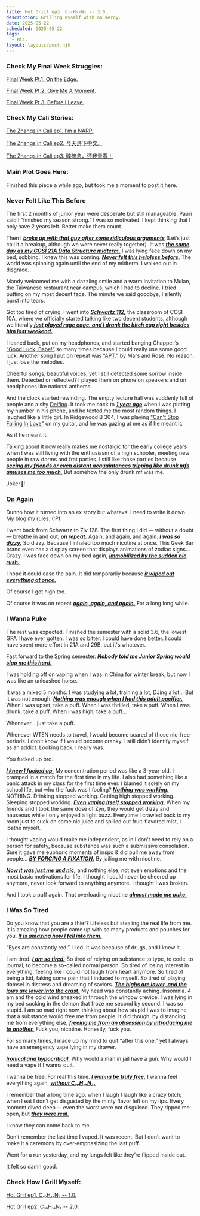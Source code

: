 ```yaml
---
title: Hot Grill ep3. C₁₀H₁₄N₂ -- 3.0.
description: Grilling myself with no mercy.
date: 2025-05-22
scheduled: 2025-05-22
tags:
  - Nic.
layout: layouts/post.njk
---
```


<h3>Check My Final Week Struggles:</h3>
<a href="{{ '/posts/spring2025finalweekpt1/' | url }}">Final Week Pt.1. On the Edge.</a>

<a href="{{ '/posts/spring2025finalweekpt2/' | url }}">Final Week Pt.2. Give Me A Moment.</a>

<a href="{{ '/posts/spring2025finalweekpt3/' | url }}">Final Week Pt.3. Before I Leave.</a>

<h3>Check My Cali Stories:</h3>
<a href="{{ '/posts/calistoryep1/' | url }}">The Zhangs in Cali ep1. I’m a NARP.</a>

<a href="{{ '/posts/calistoryep2/' | url }}">The Zhangs in Cali ep2. 今天讲下中文。</a>

<a href="{{ '/posts/calistoryep3/' | url }}">The Zhangs in Cali ep3. 碎碎念，还我青春！</a>

<h3>Main Plot Goes Here:</h3>

Finished this piece a while ago, but took me a moment to post it here.

<h3>Never Felt Like This Before</h3>

The first 2 months of junior year were desperate but still manageable. Pauri said I “finished my season strong.” I was so motivated. I kept thinking that I only have 2 years left. Better make them count.

Then I ***<u>broke up with <a href="{{ '/posts/hotgrillep1/' | url }}">that guy</a> after some ridiculous arguments***</u> (Let’s just call it a breakup, although we were never really together). It was ***<u>the same day as my COSI 21A Data Structure midterm.***</u> I was lying face down on my bed, sobbing. I knew this was coming. ***<u>Never felt this helpless before.***</u> The world was spinning again until the end of my midterm. I walked out in disgrace. 

Mandy welcomed me with a dazzling smile and a warm invitation to Mulan, the Taiwanese restaurant near campus, which I had to decline. I tried putting on my most decent face. The minute we said goodbye, I silently burst into tears.

Got too tired of crying, I went into ***<u>Schwartz 112,***</u> the classroom of COSI 10A, where we officially started talking like two decent students, although we literally ***<u>just played rage cage. and I drank the bitch cup right besides him last weekend.***</u> 

I leaned back, put on my headphones, and started banging Chappell’s [“Good Luck, Babe!”](https://open.spotify.com/track/0WbMK4wrZ1wFSty9F7FCgu?si=3bac715eff374280) so many times because I could really use some good luck. Another song I put on repeat was [“APT.”](https://open.spotify.com/track/5vNRhkKd0yEAg8suGBpjeY?si=d34c2583a26d4a25) by Mars and Rosé. No reason. I just love the melodies.

Cheerful songs, beautiful voices, yet I still detected some sorrow inside them. Detected or reflected? I played them on phone on speakers and on headphones like national anthems.

And the clock started rewinding. The empty lecture hall was suddenly full of people and a shy [Delfino](https://www.linkedin.com/in/joe-delfino-b274135/). It took me back to ***<u>1 year ago***</u> when I was putting my number in his phone, and he texted me the most random things. I laughed like a little girl. In Ridgewood B 304, I was playing ["Can't Stop Falling In Love"](https://open.spotify.com/track/44AyOl4qVkzS48vBsbNXaC?si=c494de0c41de48bc) on my guitar, and he was gazing at me as if he meant it.

As if he meant it.

Talking about it now really makes me nostalgic for the early college years when I was still living with the enthusiasm of a high schooler, meeting new people in raw dorms and frat parties. I still like those parties because ***<u>seeing my friends or even distant acquaintances tripping like drunk mfs amuses me too much.***</u> But somehow the only drunk mf was me. 

Joker🤡!

<h3>
<a href="https://open.spotify.com/track/5vASuVQkngtFoCOczem52V?si=3598f76863a944dd">On Again</a>
</h3>

Dunno how it turned into an ex story but whatevs! I need to write it down. My blog my rules. (:P)

I went back from Schwartz to Ziv 128. The first thing I did — without a doubt — breathe in and out, ***<u>on repeat.***</u> Again, and again, and again. ***<u>I was so dizzy.***</u> So dizzy. Because I inhaled too much nicotine at once. This Geek Bar brand even has a display screen that displays animations of zodiac signs… Crazy. I was face down on my bed again, ***<u>immobilized by the sudden nic rush.***</u>

I hope it could ease the pain. It did temporarily because ***<u>it wiped out everything at once.***</u> 

Of course I got high too.

Of course it was on repeat ***<u>again, again, and again.***</u> For a long long while.

<h3>I Wanna Puke</h3>

The rest was expected. Finished the semester with a solid 3.6, the lowest GPA I have ever gotten. I was so bitter. I could have done better. I could have spent more effort in 21A and 29B, but it's whatever.

Fast forward to the Spring semester. ***<u>Nobody told me Junior Spring would slap me this hard.***</u> 

I was holding off on vaping when I was in China for winter break, but now I was like an unleashed horse. 

It was a mixed 5 months. I was studying a lot, training a lot, DJing a lot… But it was not enough. ***<u>Nothing was enough when I had this adult pacifier.***</u> When I was upset, take a puff. When I was thrilled, take a puff. When I was drunk, take a puff. When I was high, take a puff…

Whenever… just take a puff.

Whenever WTEN needs to travel, I would become scared of those nic-free periods. I don’t know if I would become cranky. I still didn’t identify myself as an addict. Looking back, I really was.

You fucked up bro.

***<u>I knew I fucked up.***</u> My concentration period was like a 3-year-old. I cramped in a match for the first time in my life. I also had something like a panic attack in my class for the first time ever. I blamed it solely on my school life, but who the fuck was I fooling? ***<u>Nothing was working.***</u> NOTHING. Drinking stopped working. Getting high stopped working. Sleeping stopped working. ***<u>Even vaping itself stopped working.***</u> When my friends and I took the same dose of Zyn, they would get dizzy and nauseous while I only enjoyed a light buzz. Everytime I crawled back to my room just to suck on some nic juice and spilled out fruit-flavored mist, I loathe myself.

I thought vaping would make me independent, as in I don’t need to rely on a person for safety, because substance was such a submissive consolation. Sure it gave me euphoric moments of inspo & did pull me away from people… ***<u>BY FORCING A FIXATION.***</u> By jailing me with nicotine. 

***<u>Now it was just me and nic,***</u> and nothing else, not even emotions and the most basic motivations for life. I thought I could never be cheered up anymore, never look forward to anything anymore. I thought I was broken.

And I took a puff again. That overloading nicotine ***<u>almost made me puke.***</u>

<h3>I Was So Tired</h3>

Do you know that you are a thief? Lifeless but stealing the real life from me. It is amazing how people came up with so many products and pouches for you. ***<u>It is amazing how I fell into them.***</u>

“Eyes are constantly red.” I lied. It was because of drugs, and I knew it.

I am tired. ***<u>I am so tired.***</u> So tired of relying on substance to type, to code, to journal, to become a so-called normal person. So tired of losing interest in everything, feeling like I could not laugh from heart anymore. So tired of being a kid, faking some pain that I induced to myself. So tired of playing damsel in distress and dreaming of saviors. ***<u>The highs are lower, and the lows are lower into the crust.***</u> My head was constantly aching. Insomnia. 4 am and the cold wind sneaked in through the window crevice. I was lying in my bed sucking in the demon that froze me second by second. I was so stupid. I am so mad right now, thinking about how stupid I was to imagine that a substance would free me from people. It did though, by distancing me from everything else, ***<u>freeing me from an obsession by introducing me to another.***</u> Fuck you, nicotine. Honestly, fuck you.

For so many times, I made up my mind to quit “after this one,” yet I always have an emergency vape lying in my drawer. 

***<u>Ironical and hypocritical.***</u> Why would a man in jail have a gun. Why would I need a vape if I wanna quit.

I wanna be free. For real this time. ***<u>I wanna be truly free.***</u> I wanna feel everything again, ***<u>without C₁₀H₁₄N₂.***</u>

I remember that a long time ago, when I laugh I laugh like a crazy bitch; when I eat I don’t get disgusted by the minty flavor left on my lips. Every moment dived deep -- even the worst were not disguised. They ripped me open, but ***<u>they were real.***</u>

I know they can come back to me. 

Don’t remember the last time I vaped. It was recent. But I don’t want to make it a ceremony by over-emphasizing the last puff.

Went for a run yesterday, and my lungs felt like they’re flipped inside out. 

It felt so damn good.

<h3>Check How I Grill Myself:</h3>
<a href="{{ '/posts/hotgrillep1/' | url }}">Hot Grill ep1. C₁₀H₁₄N₂ -- 1.0.</a>

<a href="{{ '/posts/hotgrillep2/' | url }}">Hot Grill ep2. C₁₀H₁₄N₂ -- 2.0.</a>